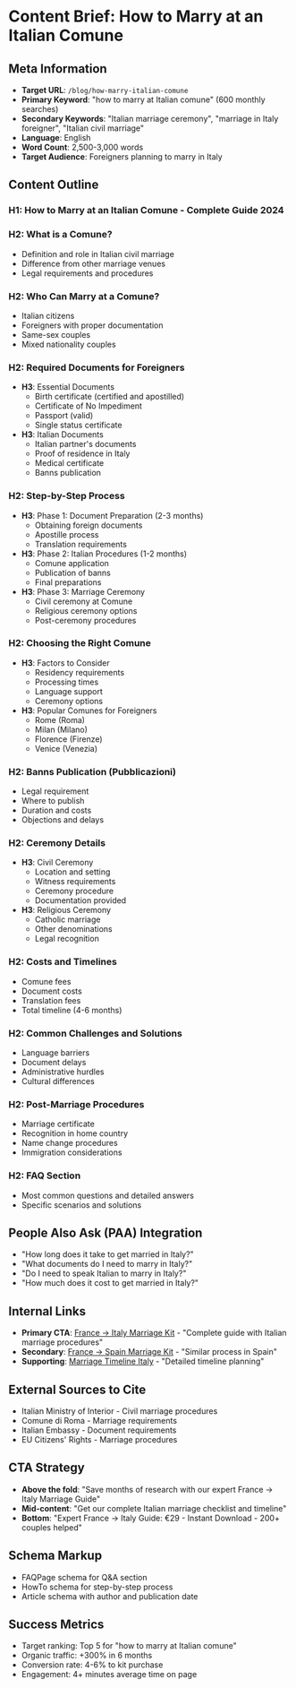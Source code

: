 # Content Brief: How to Marry at an Italian Comune

## Meta Information
- **Target URL**: `/blog/how-marry-italian-comune`
- **Primary Keyword**: "how to marry at Italian comune" (600 monthly searches)
- **Secondary Keywords**: "Italian marriage ceremony", "marriage in Italy foreigner", "Italian civil marriage"
- **Language**: English
- **Word Count**: 2,500-3,000 words
- **Target Audience**: Foreigners planning to marry in Italy

## Content Outline

### H1: How to Marry at an Italian Comune - Complete Guide 2024
### H2: What is a Comune?
- Definition and role in Italian civil marriage
- Difference from other marriage venues
- Legal requirements and procedures

### H2: Who Can Marry at a Comune?
- Italian citizens
- Foreigners with proper documentation
- Same-sex couples
- Mixed nationality couples

### H2: Required Documents for Foreigners
- **H3**: Essential Documents
  - Birth certificate (certified and apostilled)
  - Certificate of No Impediment
  - Passport (valid)
  - Single status certificate
- **H3**: Italian Documents
  - Italian partner's documents
  - Proof of residence in Italy
  - Medical certificate
  - Banns publication

### H2: Step-by-Step Process
- **H3**: Phase 1: Document Preparation (2-3 months)
  - Obtaining foreign documents
  - Apostille process
  - Translation requirements
- **H3**: Phase 2: Italian Procedures (1-2 months)
  - Comune application
  - Publication of banns
  - Final preparations
- **H3**: Phase 3: Marriage Ceremony
  - Civil ceremony at Comune
  - Religious ceremony options
  - Post-ceremony procedures

### H2: Choosing the Right Comune
- **H3**: Factors to Consider
  - Residency requirements
  - Processing times
  - Language support
  - Ceremony options
- **H3**: Popular Comunes for Foreigners
  - Rome (Roma)
  - Milan (Milano)
  - Florence (Firenze)
  - Venice (Venezia)

### H2: Banns Publication (Pubblicazioni)
- Legal requirement
- Where to publish
- Duration and costs
- Objections and delays

### H2: Ceremony Details
- **H3**: Civil Ceremony
  - Location and setting
  - Witness requirements
  - Ceremony procedure
  - Documentation provided
- **H3**: Religious Ceremony
  - Catholic marriage
  - Other denominations
  - Legal recognition

### H2: Costs and Timelines
- Comune fees
- Document costs
- Translation fees
- Total timeline (4-6 months)

### H2: Common Challenges and Solutions
- Language barriers
- Document delays
- Administrative hurdles
- Cultural differences

### H2: Post-Marriage Procedures
- Marriage certificate
- Recognition in home country
- Name change procedures
- Immigration considerations

### H2: FAQ Section
- Most common questions and detailed answers
- Specific scenarios and solutions

## People Also Ask (PAA) Integration
- "How long does it take to get married in Italy?"
- "What documents do I need to marry in Italy?"
- "Do I need to speak Italian to marry in Italy?"
- "How much does it cost to get married in Italy?"

## Internal Links
- **Primary CTA**: [France → Italy Marriage Kit](/kits/fra-ita) - "Complete guide with Italian marriage procedures"
- **Secondary**: [France → Spain Marriage Kit](/kits/fra-esp) - "Similar process in Spain"
- **Supporting**: [Marriage Timeline Italy](/blog/marriage-timeline-italy) - "Detailed timeline planning"

## External Sources to Cite
- Italian Ministry of Interior - Civil marriage procedures
- Comune di Roma - Marriage requirements
- Italian Embassy - Document requirements
- EU Citizens' Rights - Marriage procedures

## CTA Strategy
- **Above the fold**: "Save months of research with our expert France → Italy Marriage Guide"
- **Mid-content**: "Get our complete Italian marriage checklist and timeline"
- **Bottom**: "Expert France → Italy Guide: €29 - Instant Download - 200+ couples helped"

## Schema Markup
- FAQPage schema for Q&A section
- HowTo schema for step-by-step process
- Article schema with author and publication date

## Success Metrics
- Target ranking: Top 5 for "how to marry at Italian comune"
- Organic traffic: +300% in 6 months
- Conversion rate: 4-6% to kit purchase
- Engagement: 4+ minutes average time on page
